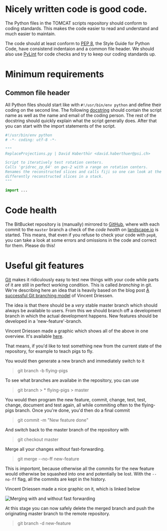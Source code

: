 # Nicely written code is good code.

The Python files in the TOMCAT scripts repository should conform to coding standards.
This makes the code easier to read and understand and much easier to maintain.

The code should at least conform to [PEP 8](https://www.python.org/dev/peps/pep-0008/), the Style Guide for Python Code, have consistend indentaion and a common file header.
We should also use [PyLint](http://www.pylint.org/) for code checks and try to keep our coding standards up.

# Minimum requirements
## Common file header
All Python files should start like with `#!/usr/bin/env python` and define their coding on the second line.
The following [docstring](https://www.python.org/dev/peps/pep-0257/) should contain the script name as well as the name and email of the coding person.
The rest of the docstring should quickly explain what the script generally does.
After that you can start with the import statements of the script.

```python
#!/usr/bin/env python
# -*- coding: utf-8 -*-

"""
ReplaceProjections.py | David Haberthür <david.haberthuer@psi.ch>

Script to iteratively test rotation centers.
Calls 'gridrec_zp_64' on gws-2 with a range on rotation centers.
Renames the reconstructed slices and calls fiji so one can look at the
differently reconstructed slices in a stack.
"""

import ...
```

# Code health
The BitBucket repository is (manually) mirrored to [GitHub](https://github.com/habi/tomcat), where with each commit to the `master` branch a check of the *code health* on [landscape.io](https://landscape.io/github/habi/TOMCAT) is started.
This means, that even if you refuse to check your code with `pep8`, you can take a look at some errors and omissions in the code and correct for them.
Please do this!

# Useful git features
[Git](http://git-scm.com/) makes it ridiculously easy to test new things with your code while parts of it are still in perfect working condition.
This is called *branching* in git.
We're describing here an idea that is heavily based on the blog post [A successful Git branching model](http://nvie.com/posts/a-successful-git-branching-model/) of Vincent Driessen.

The idea is that there should be a *very* stable master branch which should always be available to users.
From this we should branch off a development branch in which the actual development happens.
New features should be developed in a 'new-feature'-branch.

Vincent Driessen made a graphic which shows all of the above in one overview.
It's available [here](http://nvie.com/files/Git-branching-model.pdf).

That means, if you'd like to test something new from the current state of the repository, for example to teach pigs to fly.

You would then generate a new branch and immediately switch to it

> git branch -b flying-pigs

To see what branches are availabe in the repository, you can use

> git branch
    > * flying-pigs
    > master

You would then program the new feature, commit, change, test, test, change, document and test again, all while commiting often to the flying-pigs branch.
Once you're done, you'd then do a final commit

> git commit -m "New feature done"

And switch back to the master branch of the repository with

> git checkout master

Merge all your changes *without* fast-forwarding.

> git merge --no-ff new-feature

This is *important*, because otherwise all the commits for the new feature would otherwise be squashed into one and potentially be lost.
With the `--no-ff` flag, all the commits are kept in the history.

Vincent Driessen made a nice graphic on it, which is linked below

![Merging with and without fast forwarding](http://nvie.com/img/2010/01/merge-without-ff.png)

At this stage you can now safely delete the merged branch and push the originating master branch to the remote repository.

> git branch -d new-feature
